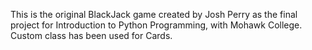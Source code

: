This is the original BlackJack game created by 
Josh Perry as the final project for Introduction
to Python Programming, with Mohawk College. Custom
class has been used for Cards.